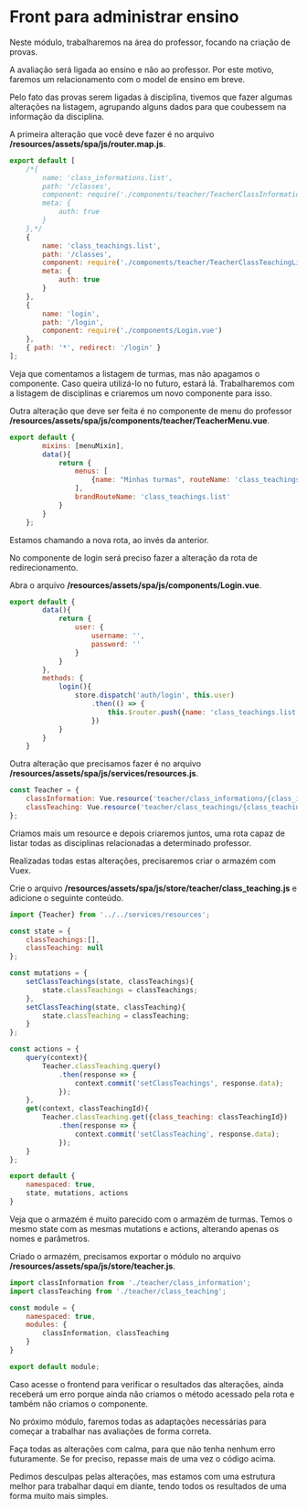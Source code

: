 # Front para administrar ensino

Neste módulo, trabalharemos na área do professor, focando na criação de provas.

A avaliação será ligada ao ensino e não ao professor. Por este motivo, faremos um relacionamento com o model de ensino em breve.

Pelo fato das provas serem ligadas à disciplina, tivemos que fazer algumas alterações na listagem, agrupando alguns dados para que coubessem na informação da disciplina.

A primeira alteração que você deve fazer é no arquivo **/resources/assets/spa/js/router.map.js**.

```js
export default [
    /*{
        name: 'class_informations.list',
        path: '/classes',
        component: require('./components/teacher/TeacherClassInformationList.vue'),
        meta: {
            auth: true
        }
    },*/
    {
        name: 'class_teachings.list',
        path: '/classes',
        component: require('./components/teacher/TeacherClassTeachingList.vue'),
        meta: {
            auth: true
        }
    },
    {
        name: 'login',
        path: '/login',
        component: require('./components/Login.vue')
    },
    { path: '*', redirect: '/login' }
];
```

Veja que comentamos a listagem de turmas, mas não apagamos o componente. Caso queira utilizá-lo no futuro, estará lá. Trabalharemos com a listagem de disciplinas e criaremos um novo componente para isso.

Outra alteração que deve ser feita é no componente de menu do professor **/resources/assets/spa/js/components/teacher/TeacherMenu.vue**.

```js
export default {
        mixins: [menuMixin],
        data(){
            return {
                menus: [
                    {name: "Minhas turmas", routeName: 'class_teachings.list'}
                ],
                brandRouteName: 'class_teachings.list'
            }
        }
    };
```

Estamos chamando a nova rota, ao invés da anterior.

No componente de login será preciso fazer a alteração da rota de redirecionamento. 

Abra o arquivo **/resources/assets/spa/js/components/Login.vue**.

```js
export default {
        data(){
            return {
                user: {
                    username: '',
                    password: ''
                }
            }
        },
        methods: {
            login(){
                store.dispatch('auth/login', this.user)
                    .then(() => {
                        this.$router.push({name: 'class_teachings.list'})
                    })
            }
        }
    }
```

Outra alteração que precisamos fazer é no arquivo **/resources/assets/spa/js/services/resources.js**.

```js
const Teacher = {
    classInformation: Vue.resource('teacher/class_informations/{class_information}'),
    classTeaching: Vue.resource('teacher/class_teachings/{class_teaching}')
};
```

Criamos mais um resource e depois criaremos juntos, uma rota capaz de listar todas as disciplinas relacionadas a determinado professor.

Realizadas todas estas alterações, precisaremos criar o armazém com Vuex. 

Crie o arquivo **/resources/assets/spa/js/store/teacher/class_teaching.js** e adicione o seguinte conteúdo.

```js
import {Teacher} from '../../services/resources';

const state = {
    classTeachings:[],
    classTeaching: null
};

const mutations = {
    setClassTeachings(state, classTeachings){
        state.classTeachings = classTeachings;
    },
    setClassTeaching(state, classTeaching){
        state.classTeaching = classTeaching;
    }
};

const actions = {
    query(context){
        Teacher.classTeaching.query()
            .then(response => {
                context.commit('setClassTeachings', response.data);
            });
    },
    get(context, classTeachingId){
        Teacher.classTeaching.get({class_teaching: classTeachingId})
            .then(response => {
                context.commit('setClassTeaching', response.data);
            });
    }
};

export default {
    namespaced: true,
    state, mutations, actions
}
```

Veja que o armazém é muito parecido com o armazém de turmas. Temos o mesmo state com as mesmas mutations e actions, alterando apenas os nomes e parâmetros.

Criado o armazém, precisamos exportar o módulo no arquivo **/resources/assets/spa/js/store/teacher.js**.

```js
import classInformation from './teacher/class_information';
import classTeaching from './teacher/class_teaching';

const module = {
    namespaced: true,
    modules: {
        classInformation, classTeaching
    }
}

export default module;
```

Caso acesse o frontend para verificar o resultados das alterações, ainda receberá um erro porque ainda não criamos o método acessado pela rota e também não criamos o componente.

No próximo módulo, faremos todas as adaptações necessárias para começar a trabalhar nas avaliações de forma correta.

Faça todas as alterações com calma, para que não tenha nenhum erro futuramente. Se for preciso, repasse mais de uma vez o código acima.

Pedimos desculpas pelas alterações, mas estamos com uma estrutura melhor para trabalhar daqui em diante, tendo todos os resultados de uma forma muito mais simples.